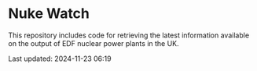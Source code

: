 # Nuke Watch

This repository includes code for retrieving the latest information available on the output of EDF nuclear power plants in the UK.

Last updated: 2024-11-23 06:19